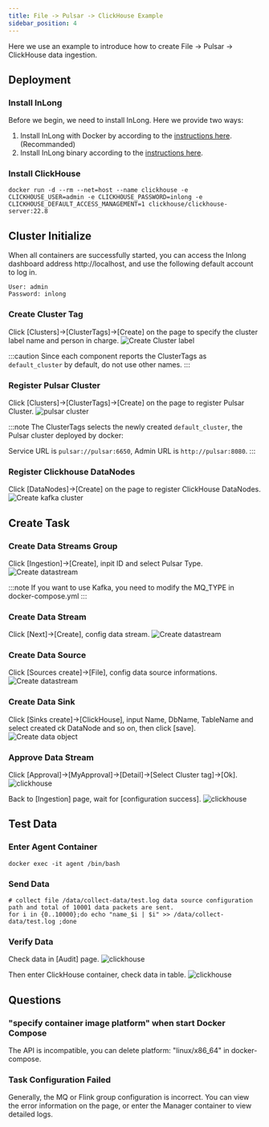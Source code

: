 ```yaml
---
title: File -> Pulsar -> ClickHouse Example 
sidebar_position: 4
---
```


Here we use an example to introduce how to create File -> Pulsar -> ClickHouse data ingestion.

## Deployment
### Install InLong

Before we begin, we need to install InLong. Here we provide two ways:
1. Install InLong with Docker by according to the [instructions here](deployment/docker.md).(Recommanded)
2. Install InLong binary according to the [instructions here](deployment/bare_metal.md).

### Install ClickHouse
```shell
docker run -d --rm --net=host --name clickhouse -e CLICKHOUSE_USER=admin -e CLICKHOUSE_PASSWORD=inlong -e CLICKHOUSE_DEFAULT_ACCESS_MANAGEMENT=1 clickhouse/clickhouse-server:22.8
```

## Cluster Initialize
When all containers are successfully started, you can access the Inlong dashboard address http://localhost, and use the following default account to log in.
```
User: admin
Password: inlong
```

### Create Cluster Tag
Click [Clusters]->[ClusterTags]->[Create] on the page to specify the cluster label name and person in charge.
![Create Cluster label](img/clickhouse/create_cluster_label.png)

:::caution
Since each component reports the ClusterTags as `default_cluster` by default, do not use other names.
:::

### Register Pulsar Cluster
Click [Clusters]->[ClusterTags]->[Create] on the page to register Pulsar Cluster.
![pulsar cluster](img/create_pulsar_cluster.png)

:::note
The ClusterTags selects the newly created `default_cluster`, the Pulsar cluster deployed by docker:

Service URL is `pulsar://pulsar:6650`, Admin URL is `http://pulsar:8080`.
:::

### Register Clickhouse DataNodes
Click [DataNodes]->[Create] on the page to register ClickHouse DataNodes.
![Create kafka cluster](img/clickhouse/datanode.png)

## Create Task
### Create Data Streams Group
Click [Ingestion]->[Create], inpit ID and select Pulsar Type.
![Create datastream](img/clickhouse/pulsar_group.png)

:::note
If you want to use Kafka, you need to modify the MQ_TYPE in docker-compose.yml
:::

### Create Data Stream
Click [Next]->[Create], config data stream.
![Create datastream](img/clickhouse/pulsar_stream.png)

### Create Data Source
Click [Sources create]->[File], config data source informations.
![Create datastream](img/clickhouse/pulsar_file_source.png)

### Create Data Sink
Click [Sinks create]->[ClickHouse], input Name, DbName, TableName and select created ck DataNode and so on, then click [save].
![Create data object](img/clickhouse/pulsar_sink.png)

### Approve Data Stream
Click [Approval]->[MyApproval]->[Detail]->[Select Cluster tag]->[Ok].
![clickhouse](img/clickhouse/pulsar_approval.png)

Back to [Ingestion] page, wait for [configuration success].
![clickhouse](img/clickhouse/pulsar_approve_result.png)

## Test Data
### Enter Agent Container
```
docker exec -it agent /bin/bash
```

### Send Data
```
# collect file /data/collect-data/test.log data source configuration path and total of 10001 data packets are sent.
for i in {0..10000};do echo "name_$i | $i" >> /data/collect-data/test.log ;done
```

### Verify Data
Check data in [Audit] page.
![clickhouse](img/clickhouse/pulsar_audit.png)

Then enter ClickHouse container, check data in table.
![clickhouse](img/clickhouse/pulsar_table.png)

## Questions
### "specify container image platform" when start Docker Compose
The API is incompatible, you can delete platform: "linux/x86_64" in docker-compose.

### Task Configuration Failed
Generally, the MQ or Flink group configuration is incorrect. You can view the error information on the page, or enter the Manager container to view detailed logs.